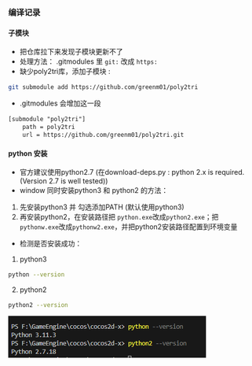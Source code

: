 ### 编译记录

#### 子模块
- 把仓库拉下来发现子模块更新不了
- 处理方法：
.gitmodules 里 `git:` 改成 `https:` <br>
- 缺少poly2tri库，添加子模块 :
``` bash
git submodule add https://github.com/greenm01/poly2tri
```
- .gitmodules 会增加这一段
```
[submodule "poly2tri"]
	path = poly2tri
	url = https://github.com/greenm01/poly2tri.git
```

#### python 安装
- 官方建议使用python2.7  (在download-deps.py : python 2.x is required. (Version 2.7 is well tested))
- window 同时安装python3 和 python2 的方法：
1. 先安装python3 并 勾选添加PATH (默认使用python3)
2. 再安装python2，在安装路径把 `python.exe`改成`python2.exe`；把`pythonw.exe`改成`pythonw2.exe`，并把python2安装路径配置到环境变量
- 检测是否安装成功：
1. python3
```bash
python --version
```
2. python2
```bash
python2 --version
```
![cmd](./img/python_version.png)

